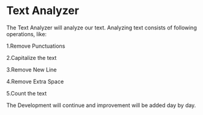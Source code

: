 # Text Analyzer
The Text Analyzer will analyze our text. Analyzing text consists of following operations, like:

1.Remove Punctuations

2.Capitalize the text

3.Remove New Line

4.Remove Extra Space

5.Count the text

The Development will continue and improvement will be added day by day.